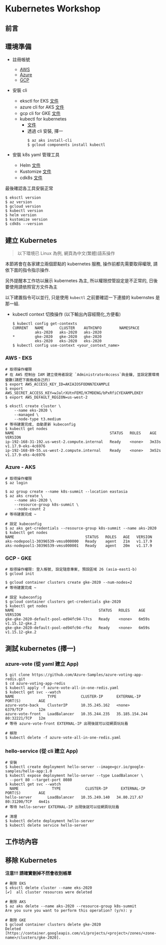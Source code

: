 # Kubernetes Workshop

## 前言

## 環境準備

* 註冊帳號
  * [AWS](https://aws.amazon.com/tw/free/)
  * [Azure](https://azure.microsoft.com/zh-tw/free/search/)
  * [GCP](https://cloud.google.com/gcp)

* 安裝 cli
  * eksctl for EKS [文件](https://eksctl.io/introduction/#installation)
  * azure cli for AKS [文件](https://docs.microsoft.com/zh-tw/cli/azure/?view=azure-cli-latest)
  * gcp cli for GKE [文件](https://cloud.google.com/sdk/docs/install)
  * kubectl for kubernetes
    * [文件](https://kubernetes.io/docs/tasks/tools/install-kubectl/)
    * 透過 cli 安裝, 擇一
      ```shell
	  $ az aks install-cli
	  $ gcloud components install kubectl
	  ```

* 安裝 k8s yaml 管理工具
  * Helm [文件](https://helm.sh/docs/intro/install/)
  * Kustomize [文件](https://kubernetes-sigs.github.io/kustomize/installation/)
  * cdk8s [文件](https://github.com/awslabs/cdk8s/blob/master/README.md#getting-started)


最後確認各工具安裝正常

```shell
$ eksctl version
$ az version
$ gcloud version
$ kubectl version
$ helm version
$ kustomize version
$ cdk8s --version
```

## 建立 Kubernetes

> 以下環境已 Linux 為例, 網頁為中文(繁體)語系操作

本節將會在各家建立兩個節點的 kubernetes 服務, 操作前都先需要取得權限, 請依下面的指令指示操作.

另外提醒本工作坊以展示 kubernetes 為主, 所以權限控管設定是不正常的, 日後要使用請依照官方文件為主

以下建置指令可以並行, 只是使用 `kubectl` 之前要確認一下連接的 kubernstes 是那一組.

* kubectl context 切換操作 (以下輸出內容經簡化,方便看)
  ```shell
  $ kubectl config get-contexts
  CURRENT   NAME       CLUSTER    AUTHINFO        NAMESPACE
            aks-2020   aks-2020   aks-2020
  *         gke-2020   gke-2020   gke-2020
            eks-2020   eks-2020   eks-2020
  $ kubectl config use-context <your_context_name>
  ```

### AWS - EKS

```shell
# 取得操作權限
# 在 AWS 控制台 IAM 建立使用者設定 `AdministratorAccess`與金鑰, 並設定置環境變數(請把下面換成自己的)
$ export AWS_ACCESS_KEY_ID=AKIAIOSFODNN7EXAMPLE
$ export AWS_SECRET_ACCESS_KEY=wJalrXUtnFEMI/K7MDENG/bPxRfiCYEXAMPLEKEY
$ export AWS_DEFAULT_REGION=us-west-2

$ eksctl create cluster \
    --name eks-2020 \
    --managed \
    --node-type t3.medium
# 等待建置完成, 自動更新 kubeconfig
$ kubectl get nodes
NAME                                           STATUS   ROLES    AGE     VERSION
ip-192-168-31-192.us-west-2.compute.internal   Ready    <none>   3m33s   v1.17.9-eks-4c6976
ip-192-168-89-55.us-west-2.compute.internal    Ready    <none>   3m52s   v1.17.9-eks-4c6976
```

### Azure - AKS

```shell
# 取得操作權限
$ az login

$ az group create --name k8s-summit --location eastasia
$ az aks create \
    --name aks-2020 \
    --resource-group k8s-summit \
    --node-count 2
# 等待建置完成 ~

# 設定 kubeconfig
$ az aks get-credentials --resource-group k8s-summit --name aks-2020
$ kubectl get nodes
NAME                                STATUS   ROLES   AGE   VERSION
aks-nodepool1-30396539-vmss000000   Ready    agent   21m   v1.17.9
aks-nodepool1-30396539-vmss000001   Ready    agent   20m   v1.17.9
```

### GCP - GKE

```shell
# 取得操作權限: 登入帳號, 設定隨意專案, 預設區域 26 (asia-east1-b)
$ gcloud init

$ gcloud container clusters create gke-2020 --num-nodes=2
# 等待建置完成 ~

# 設定 kubeconfig
$ gcloud container clusters get-credentials gke-2020
$ kubectl get nodes
NAME                                      STATUS   ROLES    AGE     VERSION
gke-gke-2020-default-pool-ed94fc94-l7cs   Ready    <none>   6m59s   v1.15.12-gke.2
gke-gke-2020-default-pool-ed94fc94-rfkz   Ready    <none>   6m59s   v1.15.12-gke.2
```

## 測試 kubernetes (擇一)

### azure-vote (從 yaml 建立 App)

```shell
$ git clone https://github.com/Azure-Samples/azure-voting-app-redis.git
$ cd azure-voting-app-redis
$ kubectl apply -f azure-vote-all-in-one-redis.yaml
$ kubectl get svc --watch
NAME               TYPE           CLUSTER-IP      EXTERNAL-IP      PORT(S)        AGE
azure-vote-back    ClusterIP      10.35.245.162   <none>           6379/TCP       12m
azure-vote-front   LoadBalancer   10.35.244.235   35.185.154.244   80:32221/TCP   12m
# 等待 azure-vote-front EXTERNAL-IP 出現後就可以從網頁玩玩看

# 移除
$ kubectl delete -f azure-vote-all-in-one-redis.yaml
```

### hello-service (從 cli 建立 App)

```shell
# 安裝
$ kubectl create deployment hello-server --image=gcr.io/google-samples/hello-app:1.0
$ kubectl expose deployment hello-server --type LoadBalancer \
  --port 80 --target-port 8080
$ kubectl get svc --watch
  NAME               TYPE           CLUSTER-IP      EXTERNAL-IP      PORT(S)        AGE
hello-server       LoadBalancer   10.35.249.140   34.80.217.67     80:31200/TCP   4m41s
# 等待 hello-server EXTERNAL-IP 出現後就可以從網頁玩玩看

# 清理
$ kubectl delete deployment hello-server
$ kubectl delete service hello-server
```

## 工作坊內容

## 移除 Kubernetes

<B>注意!!! 請確實刪掉不然會收到帳單</B>

```
# 刪除 EKS
$ eksctl delete cluster --name eks-2020
[✔]  all cluster resources were deleted

# 刪除 AKS
$ az aks delete --name aks-2020 --resource-group k8s-summit
Are you sure you want to perform this operation? (y/n): y

# 刪除 GKE
$ gcloud container clusters delete gke-2020
Deleted [https://container.googleapis.com/v1/projects/<project>/zones/<zone-name>/clusters/gke-2020].
```
